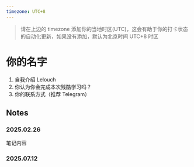 ```yaml
---
timezone: UTC+8
---
```


> 请在上边的 timezone 添加你的当地时区(UTC)，这会有助于你的打卡状态的自动化更新，如果没有添加，默认为北京时间 UTC+8 时区


# 你的名字

1. 自我介绍
Lelouch
2. 你认为你会完成本次残酷学习吗？
3. 你的联系方式（推荐 Telegram）

## Notes

<!-- Content_START -->

### 2025.02.26

笔记内容

### 2025.07.12

<!-- Content_END -->
